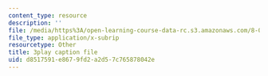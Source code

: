 ```yaml
---
content_type: resource
description: ''
file: /media/https%3A/open-learning-course-data-rc.s3.amazonaws.com/8-04-quantum-physics-i-spring-2016/d8517591e8679fd2a2d57c765878042e_3Cij8HYKXOk.srt
file_type: application/x-subrip
resourcetype: Other
title: 3play caption file
uid: d8517591-e867-9fd2-a2d5-7c765878042e
---
```

